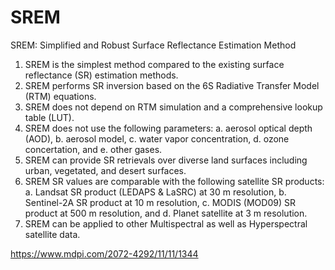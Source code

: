 # SREM
SREM: Simplified and Robust Surface Reflectance Estimation Method

1.	SREM is the simplest method compared to the existing surface reflectance (SR) estimation methods. 
2.	SREM performs SR inversion based on the 6S Radiative Transfer Model (RTM) equations.
3.	SREM does not depend on RTM simulation and a comprehensive lookup table (LUT).
4.	SREM does not use the following parameters:
a. aerosol optical depth (AOD),
b.	aerosol model,
c.	water vapor concentration,
d.	ozone concertation, and
e.	other gases.
5.	SREM can provide SR retrievals over diverse land surfaces including urban, vegetated, and desert surfaces.
6.	SREM SR values are comparable with the following satellite SR products:
a.	Landsat SR product (LEDAPS & LaSRC) at 30 m resolution, 
b.	Sentinel-2A SR product at 10 m resolution, 
c.	MODIS (MOD09) SR product at 500 m resolution, and 
d.	Planet satellite at 3 m resolution. 
7.	SREM can be applied to other Multispectral as well as Hyperspectral satellite data. 

https://www.mdpi.com/2072-4292/11/11/1344
